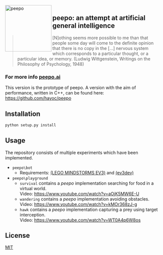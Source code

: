 <img src="https://i.imgur.com/asqHaeo.png" alt="peepo" align="left" height="150" width="150"/>

## peepo: an attempt at artificial general intelligence

> [N]othing seems more possible to me than that people some day will come to the definite opinion that there is no copy in the [...] nervous system which corresponds to a particular thought, or a particular idea, or memory. (Ludwig Wittgenstein, Writings on the Philosophy of Psychology, 1948)

### For more info [peepo.ai](https://peepo.ai)

This version is the prototype of peepo. A version with the aim of performance, written in C++, can be found here: https://github.com/hayoc/peepo

## Installation
```bash
python setup.py install
```

## Usage
The repository consists of multiple experiments which have been implemented.

- `peepo\bot` 
    * Requirements: [(LEGO MINDSTORMS EV3)](https://www.lego.com/en-us/mindstorms/products/mindstorms-ev3-31313) and [(ev3dev)](https://www.ev3dev.org) 
- `peepo\playground`
    * `survival` contains a _peepo_ implementation searching for food in a virtual world.  
    Video: https://www.youtube.com/watch?v=aOjK5MW6E-U
    * `wandering` contains a _peepo_ implementation avoiding obstacles.  
    Video: https://www.youtube.com/watch?v=kMOr368zJ-g
    * `hawk` contains a _peepo_ implementation capturing a prey using target interception.  
    Video: https://www.youtube.com/watch?v=WT0A4p6W8os 
    
## License
[MIT](https://choosealicense.com/licenses/mit/)
